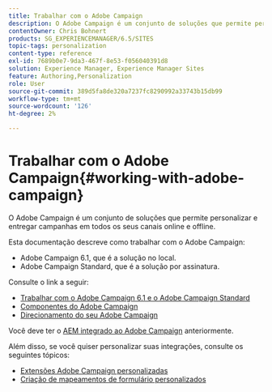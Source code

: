 ```yaml
---
title: Trabalhar com o Adobe Campaign
description: O Adobe Campaign é um conjunto de soluções que permite personalizar e entregar campanhas em todos os seus canais online e offline.
contentOwner: Chris Bohnert
products: SG_EXPERIENCEMANAGER/6.5/SITES
topic-tags: personalization
content-type: reference
exl-id: 7689b0e7-9da3-467f-8e53-f056040391d8
solution: Experience Manager, Experience Manager Sites
feature: Authoring,Personalization
role: User
source-git-commit: 389d5fa8de320a7237fc8290992a33743b15db99
workflow-type: tm+mt
source-wordcount: '126'
ht-degree: 2%

---
```


# Trabalhar com o Adobe Campaign{#working-with-adobe-campaign}

O Adobe Campaign é um conjunto de soluções que permite personalizar e entregar campanhas em todos os seus canais online e offline.

Esta documentação descreve como trabalhar com o Adobe Campaign:

* Adobe Campaign 6.1, que é a solução no local.
* Adobe Campaign Standard, que é a solução por assinatura.

Consulte o link a seguir:

* [Trabalhar com o Adobe Campaign 6.1 e o Adobe Campaign Standard](/help/sites-classic-ui-authoring/classic-personalization-ac-campaign.md)
* [Componentes do Adobe Campaign](/help/sites-classic-ui-authoring/classic-personalization-ac-components.md)
* [Direcionamento do seu Adobe Campaign](/help/sites-classic-ui-authoring/classic-personalization-ac-target.md)

Você deve ter o [AEM integrado ao Adobe Campaign](/help/sites-administering/campaign.md) anteriormente.

Além disso, se você quiser personalizar suas integrações, consulte os seguintes tópicos:

* [Extensões Adobe Campaign personalizadas](/help/sites-developing/extending-campaign-extensions.md)
* [Criação de mapeamentos de formulário personalizados](/help/sites-developing/extending-campaign-form-mapping.md)
